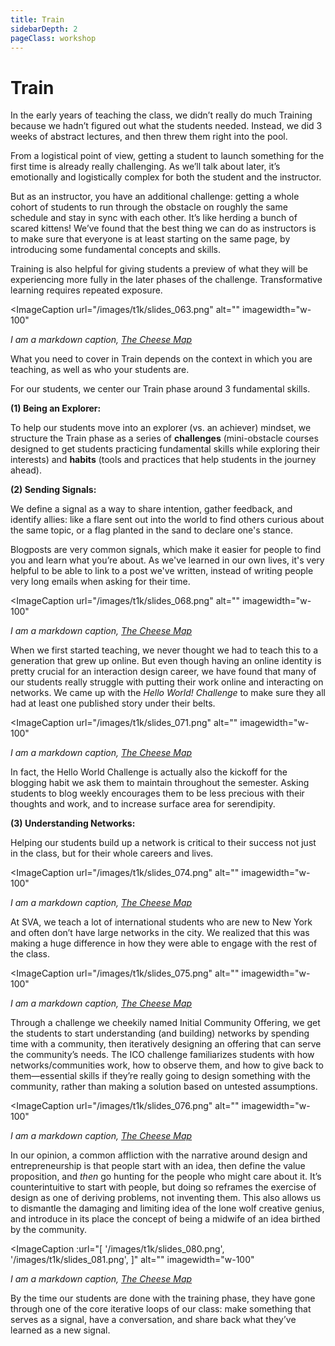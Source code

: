 ```yaml
---
title: Train
sidebarDepth: 2
pageClass: workshop
---
```


# Train

In the early years of teaching the class, we didn’t really do much Training because we hadn’t figured out what the students needed. Instead, we did 3 weeks of abstract lectures, and then threw them right into the pool.

From a logistical point of view, getting a student to launch something for the first time is already really challenging. As we’ll talk about later, it’s emotionally and logistically complex for both the student and the instructor.

But as an instructor, you have an additional challenge: getting a whole cohort of students to run through the obstacle on roughly the same schedule and stay in sync with each other. It’s like herding a bunch of scared kittens! We’ve found that the best thing we can do as instructors is to make sure that everyone is at least starting on the same page, by introducing some fundamental concepts and skills.

Training is also helpful for giving students a preview of what they will be experiencing more fully in the later phases of the challenge. Transformative learning requires repeated exposure.

<ImageCaption
 url="/images/t1k/slides_063.png"
 alt=""
 imagewidth="w-100"
 >

 *I am a markdown caption, [The Cheese Map](https://www.kickstarter.com/projects/thecheesemap/the-cheese-map)*

 </ImageCaption>

What you need to cover in Train depends on the context in which you are teaching, as well as who your students are.

For our students, we center our Train phase around 3 fundamental skills.

**(1) Being an Explorer:**

To help our students move into an explorer (vs. an achiever) mindset, we structure the Train phase as a series of **challenges** (mini-obstacle courses designed to get students practicing fundamental skills while exploring their interests) and **habits** (tools and practices that help students in the journey ahead).

**(2) Sending Signals:**

We define a signal as a way to share intention, gather feedback, and identify allies: like a flare sent out into the world to find others curious about the same topic, or a flag planted in the sand to declare one's stance.

Blogposts are very common signals, which make it easier for people to find you and learn what you’re about. As we've learned in our own lives, it's very helpful to be able to link to a post we've written, instead of writing people very long emails when asking for their time.

<ImageCaption
 url="/images/t1k/slides_068.png"
 alt=""
 imagewidth="w-100"
 >

 *I am a markdown caption, [The Cheese Map](https://www.kickstarter.com/projects/thecheesemap/the-cheese-map)*

 </ImageCaption>

When we first started teaching, we never thought we had to teach this to a generation that grew up online. But even though having an online identity is pretty crucial for an interaction design career, we have found that many of our students really struggle with putting their work online and interacting on networks. We came up with the *Hello World! Challenge* to make sure they all had at least one published story under their belts.

<ImageCaption
 url="/images/t1k/slides_071.png"
 alt=""
 imagewidth="w-100"
 >

 *I am a markdown caption, [The Cheese Map](https://www.kickstarter.com/projects/thecheesemap/the-cheese-map)*

 </ImageCaption>

In fact, the Hello World Challenge is actually also the kickoff for the blogging habit we ask them to maintain throughout the semester. Asking students to blog weekly encourages them to be less precious with their thoughts and work, and to increase surface area for serendipity.

**(3) Understanding Networks:**

Helping our students build up a network is critical to their success not just in the class, but for their whole careers and lives.

<ImageCaption
 url="/images/t1k/slides_074.png"
 alt=""
 imagewidth="w-100"
 >

 *I am a markdown caption, [The Cheese Map](https://www.kickstarter.com/projects/thecheesemap/the-cheese-map)*

 </ImageCaption>


At SVA, we teach a lot of international students who are new to New York and often don’t have large networks in the city. We realized that this was making a huge difference in how they were able to engage with the rest of the class.

<ImageCaption
 url="/images/t1k/slides_075.png"
 alt=""
 imagewidth="w-100"
 >

 *I am a markdown caption, [The Cheese Map](https://www.kickstarter.com/projects/thecheesemap/the-cheese-map)*

 </ImageCaption>

Through a challenge we cheekily named Initial Community Offering, we get the students to start understanding (and building) networks by spending time with a community, then iteratively designing an offering that can serve the community’s needs. The ICO challenge familiarizes students with how networks/communities work, how to observe them, and how to give back to them—essential skills if they’re really going to design something with the community, rather than making a solution based on untested assumptions.

<ImageCaption
 url="/images/t1k/slides_076.png"
 alt=""
 imagewidth="w-100"
 >

 *I am a markdown caption, [The Cheese Map](https://www.kickstarter.com/projects/thecheesemap/the-cheese-map)*

 </ImageCaption>

In our opinion, a common affliction with the narrative around design and entrepreneurship is that people start with an idea, then define the value proposition, and *then* go hunting for the people who might care about it. It’s counterintuitive to start with people, but doing so reframes the exercise of design as one of deriving problems, not inventing them. This also allows us to dismantle the damaging and limiting idea of the lone wolf creative genius, and introduce in its place the concept of being a midwife of an idea birthed by the community.

<ImageCaption
 :url="[
 '/images/t1k/slides_080.png',
 '/images/t1k/slides_081.png',
 ]"
 alt=""
 imagewidth="w-100"
 >

 *I am a markdown caption, [The Cheese Map](https://www.kickstarter.com/projects/thecheesemap/the-cheese-map)*

 </ImageCaption>

By the time our students are done with the training phase, they have gone through one of the core iterative loops of our class: make something that serves as a signal, have a conversation, and share back what they’ve learned as a new signal.
